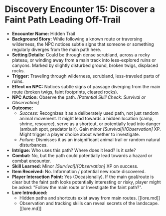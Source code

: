 # Discovery Encounter 15: Discover a Faint Path Leading Off-Trail

*   **Encounter Name:** Hidden Trail
*   **Background Story:** While following a known route or traversing wilderness, the NPC notices subtle signs that someone or something regularly diverges from the main path here.
*   **Setting Details:** Could be through dense scrubland, across a rocky plateau, or winding away from a main track into less-explored ruins or canyons. Marked by slightly disturbed ground, broken twigs, displaced rocks.
*   **Trigger:** Traveling through wilderness, scrubland, less-traveled parts of ruins.
*   **Effect on NPC:** Notices subtle signs of passage diverging from the main route (broken twigs, faint footprints, cleared rocks).
*   **NPC Action:** Observe the path. *[Potential Skill Check: Survival or Observation]*
*   **Outcome:**
    *   *Success:* Recognizes it as a deliberately used path, not just random animal movement. It might lead towards a hidden location (camp, shrine, resource), serve as a shortcut, or potentially lead into danger (ambush spot, predator lair). Gain minor *[Survival]*/*[Observation]* XP. Might trigger a player choice about whether to investigate.
    *   *Failure:* Dismisses it as an insignificant animal trail or random natural disturbances.
*   **Intrigue:** Who uses this path? Where does it lead? Is it safe?
*   **Combat:** No, but the path could potentially lead towards a hazard or combat encounter.
*   **Skill Learned:** Minor *[Survival]*/*[Observation]* XP on success.
*   **Item Received:** No. Information / potential new route discovered.
*   **Player Interaction Point:** Yes (Occasionally). If the main goal/route is clear but the faint path looks potentially interesting or risky, player might be asked: "Follow the main route or Investigate the faint path?".
*   **Lore Introduced:**
    *   Hidden paths and shortcuts exist away from main routes. \[[lore.md]]
    *   Observation and tracking skills can reveal secrets of the landscape. \[[lore.md]] 